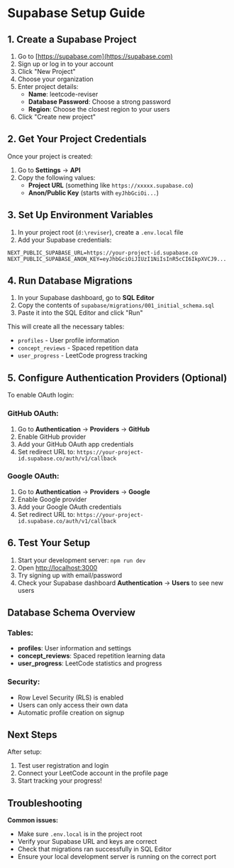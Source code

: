 # Supabase Setup Guide

## 1. Create a Supabase Project

1. Go to [https://supabase.com](https://supabase.com)
2. Sign up or log in to your account
3. Click "New Project"
4. Choose your organization
5. Enter project details:
   - **Name**: leetcode-reviser
   - **Database Password**: Choose a strong password
   - **Region**: Choose the closest region to your users
6. Click "Create new project"

## 2. Get Your Project Credentials

Once your project is created:

1. Go to **Settings** → **API**
2. Copy the following values:
   - **Project URL** (something like `https://xxxxx.supabase.co`)
   - **Anon/Public Key** (starts with `eyJhbGciOi...`)

## 3. Set Up Environment Variables

1. In your project root (`d:\reviser`), create a `.env.local` file
2. Add your Supabase credentials:

```env
NEXT_PUBLIC_SUPABASE_URL=https://your-project-id.supabase.co
NEXT_PUBLIC_SUPABASE_ANON_KEY=eyJhbGciOiJIUzI1NiIsInR5cCI6IkpXVCJ9...
```

## 4. Run Database Migrations

1. In your Supabase dashboard, go to **SQL Editor**
2. Copy the contents of `supabase/migrations/001_initial_schema.sql`
3. Paste it into the SQL Editor and click "Run"

This will create all the necessary tables:
- `profiles` - User profile information
- `concept_reviews` - Spaced repetition data
- `user_progress` - LeetCode progress tracking

## 5. Configure Authentication Providers (Optional)

To enable OAuth login:

### GitHub OAuth:
1. Go to **Authentication** → **Providers** → **GitHub**
2. Enable GitHub provider
3. Add your GitHub OAuth app credentials
4. Set redirect URL to: `https://your-project-id.supabase.co/auth/v1/callback`

### Google OAuth:
1. Go to **Authentication** → **Providers** → **Google**
2. Enable Google provider
3. Add your Google OAuth credentials
4. Set redirect URL to: `https://your-project-id.supabase.co/auth/v1/callback`

## 6. Test Your Setup

1. Start your development server: `npm run dev`
2. Open [http://localhost:3000](http://localhost:3000)
3. Try signing up with email/password
4. Check your Supabase dashboard **Authentication** → **Users** to see new users

## Database Schema Overview

### Tables:
- **profiles**: User information and settings
- **concept_reviews**: Spaced repetition learning data
- **user_progress**: LeetCode statistics and progress

### Security:
- Row Level Security (RLS) is enabled
- Users can only access their own data
- Automatic profile creation on signup

## Next Steps

After setup:
1. Test user registration and login
2. Connect your LeetCode account in the profile page
3. Start tracking your progress!

## Troubleshooting

**Common issues:**
- Make sure `.env.local` is in the project root
- Verify your Supabase URL and keys are correct
- Check that migrations ran successfully in SQL Editor
- Ensure your local development server is running on the correct port
